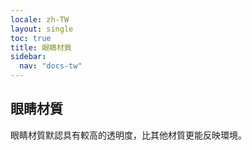 ```yaml
---
locale: zh-TW
layout: single
toc: true
title: 眼睛材質
sidebar:
  nav: "docs-tw"
---
```

## 眼睛材質
眼睛材質默認具有較高的透明度，比其他材質更能反映環境。